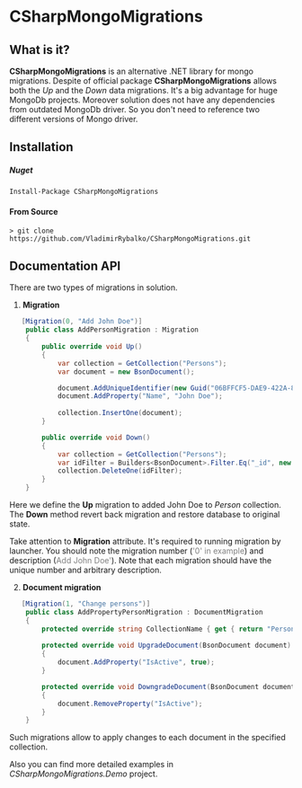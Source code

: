 # CSharpMongoMigrations

## What is it?

**CSharpMongoMigrations** is an alternative .NET library for mongo migrations. Despite of official package **CSharpMongoMigrations** allows both the *Up* and the *Down* data migrations. It's a big advantage for huge MongoDb projects. Moreover solution does not have any dependencies from outdated MongoDb driver. So you don't need to reference two different versions of Mongo driver.


## Installation


##### Nuget
```
Install-Package CSharpMongoMigrations
```

#### From Source
```
> git clone https://github.com/VladimirRybalko/CSharpMongoMigrations.git
```

## Documentation API
There are two types of migrations in solution.

1) **Migration**

```csharp
   [Migration(0, "Add John Doe")]
    public class AddPersonMigration : Migration
    {
        public override void Up()
        {
            var collection = GetCollection("Persons");
            var document = new BsonDocument();

            document.AddUniqueIdentifier(new Guid("06BFFCF5-DAE9-422A-85AB-F58DE41E86DA"));
            document.AddProperty("Name", "John Doe");
            
            collection.InsertOne(document);
        }

        public override void Down()
        {
            var collection = GetCollection("Persons");
            var idFilter = Builders<BsonDocument>.Filter.Eq("_id", new Guid("06BFFCF5-DAE9-422A-85AB-F58DE41E86DA"));
            collection.DeleteOne(idFilter);
        }
    }
```

Here we define the **Up** migration to added John Doe to *Person* collection. The **Down** method revert back migration and restore database to original state.

Take attention to **Migration** attribute. It's required to running migration by launcher. You should note the migration number (<span style="color:gray">'0' in example</span>) and description (<span style="color:gray">Add John Doe'</span>).
Note that each migration should have the unique number and arbitrary description.


2) **Document migration**
```csharp
   [Migration(1, "Change persons")]
    public class AddPropertyPersonMigration : DocumentMigration
    {
        protected override string CollectionName { get { return "Persons"; } }
               
        protected override void UpgradeDocument(BsonDocument document)
        {
            document.AddProperty("IsActive", true);            
        }

        protected override void DowngradeDocument(BsonDocument document)
        {
            document.RemoveProperty("IsActive");
        }
    }
```

Such migrations allow to apply changes to each document in the specified collection.

Also you can find more detailed examples in *CSharpMongoMigrations.Demo* project.
